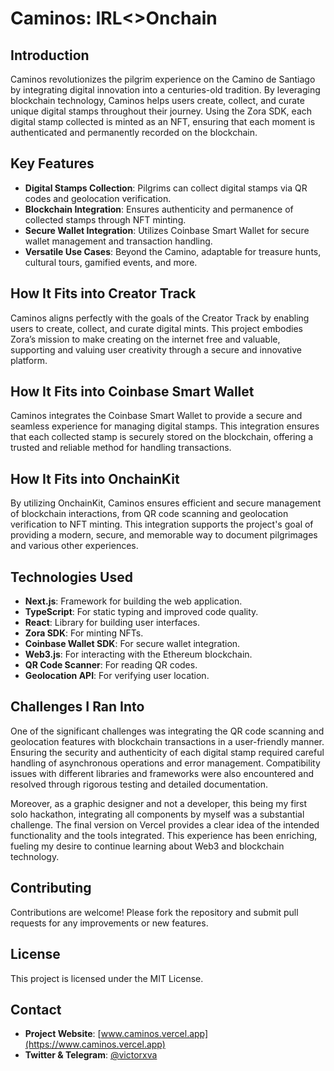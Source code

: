 # Caminos: IRL<>Onchain

## Introduction
Caminos revolutionizes the pilgrim experience on the Camino de Santiago by integrating digital innovation into a centuries-old tradition. By leveraging blockchain technology, Caminos helps users create, collect, and curate unique digital stamps throughout their journey. Using the Zora SDK, each digital stamp collected is minted as an NFT, ensuring that each moment is authenticated and permanently recorded on the blockchain.

## Key Features
- **Digital Stamps Collection**: Pilgrims can collect digital stamps via QR codes and geolocation verification.
- **Blockchain Integration**: Ensures authenticity and permanence of collected stamps through NFT minting.
- **Secure Wallet Integration**: Utilizes Coinbase Smart Wallet for secure wallet management and transaction handling.
- **Versatile Use Cases**: Beyond the Camino, adaptable for treasure hunts, cultural tours, gamified events, and more.

## How It Fits into Creator Track
Caminos aligns perfectly with the goals of the Creator Track by enabling users to create, collect, and curate digital mints. This project embodies Zora’s mission to make creating on the internet free and valuable, supporting and valuing user creativity through a secure and innovative platform.

## How It Fits into Coinbase Smart Wallet
Caminos integrates the Coinbase Smart Wallet to provide a secure and seamless experience for managing digital stamps. This integration ensures that each collected stamp is securely stored on the blockchain, offering a trusted and reliable method for handling transactions.

## How It Fits into OnchainKit
By utilizing OnchainKit, Caminos ensures efficient and secure management of blockchain interactions, from QR code scanning and geolocation verification to NFT minting. This integration supports the project's goal of providing a modern, secure, and memorable way to document pilgrimages and various other experiences.

## Technologies Used
- **Next.js**: Framework for building the web application.
- **TypeScript**: For static typing and improved code quality.
- **React**: Library for building user interfaces.
- **Zora SDK**: For minting NFTs.
- **Coinbase Wallet SDK**: For secure wallet integration.
- **Web3.js**: For interacting with the Ethereum blockchain.
- **QR Code Scanner**: For reading QR codes.
- **Geolocation API**: For verifying user location.

## Challenges I Ran Into
One of the significant challenges was integrating the QR code scanning and geolocation features with blockchain transactions in a user-friendly manner. Ensuring the security and authenticity of each digital stamp required careful handling of asynchronous operations and error management. Compatibility issues with different libraries and frameworks were also encountered and resolved through rigorous testing and detailed documentation.

Moreover, as a graphic designer and not a developer, this being my first solo hackathon, integrating all components by myself was a substantial challenge. The final version on Vercel provides a clear idea of the intended functionality and the tools integrated. This experience has been enriching, fueling my desire to continue learning about Web3 and blockchain technology.

## Contributing
Contributions are welcome! Please fork the repository and submit pull requests for any improvements or new features.

## License
This project is licensed under the MIT License.

## Contact
- **Project Website**: [www.caminos.vercel.app](https://www.caminos.vercel.app)
- **Twitter & Telegram**: [@victorxva](https://twitter.com/victorxva)
